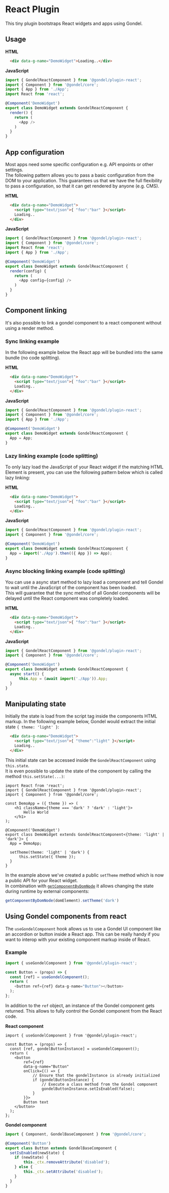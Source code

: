 # React Plugin

This tiny plugin bootstraps React widgets and apps using Gondel.  

## Usage

**HTML**

```html
  <div data-g-name="DemoWidget">Loading..</div>
```

**JavaScript**

```js
import { GondelReactComponent } from '@gondel/plugin-react';
import { Component } from '@gondel/core';
import { App } from './App';
import React from 'react';

@Component('DemoWidget')
export class DemoWidget extends GondelReactComponent {
  render() {
    return (
      <App />
    )
  }
}
```

## App configuration

Most apps need some specific configuration e.g. API enpoints or other settings.  
The following pattern allows you to pass a basic configuration from the DOM to your application.
This guarantees us that we have the full flexibility to pass a configuration, so that it can get rendered by anyone (e.g. CMS).

**HTML**

```html
  <div data-g-name="DemoWidget">
    <script type="text/json">{ "foo":"bar" }</script>
    Loading..
  </div>
```

**JavaScript**

```js
import { GondelReactComponent } from '@gondel/plugin-react';
import { Component } from '@gondel/core';
import React from 'react';
import { App } from './App';

@Component('DemoWidget')
export class DemoWidget extends GondelReactComponent {
  render(config) {
    return (
      <App config={config} />
    )
  }
}
```

## Component linking

It's also possible to link a gondel component to a react component without using a render method.

### Sync linking example

In the following example below the React app will be bundled into the same bundle (no code splitting).

**HTML**

```html
  <div data-g-name="DemoWidget">
    <script type="text/json">{ "foo":"bar" }</script>
    Loading..
  </div>
```

**JavaScript**

```js
import { GondelReactComponent } from '@gondel/plugin-react';
import { Component } from '@gondel/core';
import { App } from './App';

@Component('DemoWidget')
export class DemoWidget extends GondelReactComponent {
  App = App;
}
```

### Lazy linking example (code splitting)

To only lazy load the JavaScript of your React widget if the matching
HTML Element is present, you can use the following pattern below which is called lazy linking:

**HTML**

```html
  <div data-g-name="DemoWidget">
    <script type="text/json">{ "foo":"bar" }</script>
    Loading..
  </div>
```

**JavaScript**

```js
import { GondelReactComponent } from '@gondel/plugin-react';
import { Component } from '@gondel/core';

@Component('DemoWidget')
export class DemoWidget extends GondelReactComponent {
  App = import('./App').then(({ App }) => App);
}
```

### Async blocking linking example (code splitting)

You can use a async start method to lazy load a component and tell Gondel to wait until the JavaScript of the component has been loaded.  
This will guarantee that the sync method of all Gondel components will be delayed until the React component was completely loaded.

**HTML**

```html
  <div data-g-name="DemoWidget">
    <script type="text/json">{ "foo":"bar" }</script>
    Loading..
  </div>
```

**JavaScript**

```js
import { GondelReactComponent } from '@gondel/plugin-react';
import { Component } from '@gondel/core';

@Component('DemoWidget')
export class DemoWidget extends GondelReactComponent {
  async start() {
      this.App = (await import('./App')).App;
  }
}
```


## Manipulating state

Initially the state is load from the script tag inside the components HTML markup.
In the following example below, Gondel would extract the initial state `{ theme: 'light' }`:

```html
  <div data-g-name="DemoWidget">
    <script type="text/json">{ "theme":"light" }</script>
    Loading..
  </div>
```

This initial state can be accessed inside the `GondelReactComponent` using `this.state`.  
It is even possible to update the state of the component by calling the method `this.setState(...)`:

```tsx
import React from 'react';
import { GondelReactComponent } from '@gondel/plugin-react';
import { Component } from '@gondel/core';

const DemoApp = ({ theme }) => (
    <h1 className={theme === 'dark' ? 'dark' : 'light'}>
        Hello World
    </h1>
);

@Component('DemoWidget')
export class DemoWidget extends GondelReactComponent<{theme: 'light' | 'dark'}> {
  App = DemoApp;

  setTheme(theme: 'light' | 'dark') {
      this.setState({ theme });
  }
}
```

In the example above we've created a public `setTheme` method which is now a public API for your React widget.  
In combination with [`getComponentByDomNode`](https://gondel.js.org/docs/api.html#getcomponentbydomnode-domnode-namespace-gondelbasecomponent) it allows changing the state during runtime by external components:


```js
getComponentByDomNode(domElement).setTheme('dark')
```

## Using Gondel components from react
 
The `useGondelComponent` hook allows us to use a Gondel UI component like an accordion or button inside a React app. 
This can be really handy if you want to interop with your existing component markup inside of React.


### Example

```js
import { useGondelComponent } from '@gondel/plugin-react';

const Button = (props) => {
  const [ref] = useGondelComponent();
  return (
    <button ref={ref} data-g-name="Button"></button>
  );
};
```

In addition to the `ref` object, an instance of the Gondel component gets returned.
This allows to fully control the Gondel component from the React code.

**React component**

```tsx
import { useGondelComponent } from '@gondel/plugin-react';

const Button = (props) => {
  const [ref, gondelButtonInstance] = useGondelComponent();
  return (
    <button
        ref={ref}
        data-g-name="Button"
        onClick={() => {
            // Ensure that the gondelInstance is already initialized
            if (gondelButtonInstance) {
                // Execute a class method from the Gondel component
                gondelButtonInstance.setIsEnabled(false);
            }       
        }}>
        Button text
    </button>
  );
};
```

**Gondel component**

```ts
import { Component, GondelBaseComponent } from '@gondel/core';

@Component('Button')
export class Button extends GondelBaseComponent {
  setIsEnabled(newState) {
    if (newState) {
        this._ctx.removeAttribute('disabled');
    } else {
        this._ctx.setAttribute('disabled');
    }
  }
}
```
